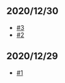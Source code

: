 ## 2020/12/30

+  [#3](../../issues/3)
+  [#2](../../issues/2)

## 2020/12/29


+  [#1](../../issues/1)
